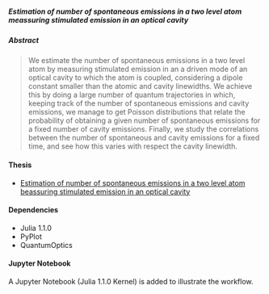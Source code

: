 ##### **Estimation of number of spontaneous emissions in a two level atom meassuring stimulated emission in an optical cavity**
##### **Abstract** 
> We estimate the number of spontaneous emissions in a two level atom by measuring stimulated emission in an a driven mode of an optical cavity to which the atom is coupled, considering a dipole constant smaller than the atomic and cavity linewidths. We achieve this by doing a large number of quantum trajectories in which, keeping track of the number of spontaneous emissions and cavity emissions, we manage to get Poisson distributions that relate the probability of obtaining a given number of spontaneous emissions for a fixed number of cavity emissions. Finally, we study the correlations between the number of spontaneous and cavity emissions for a fixed time, and see how this varies with respect the cavity linewidth.
#### Thesis 
- [Estimation of number of spontaneous emissions in a two level atom beassuring stimulated emission in an optical cavity](https://github.com/gpreisser/Thesis_Project/blob/master/thesis.pdf)
#### Dependencies
- Julia 1.1.0
- PyPlot
- QuantumOptics
#### Jupyter Notebook
A Jupyter Notebook (Julia 1.1.0 Kernel) is added to illustrate the workflow. 
